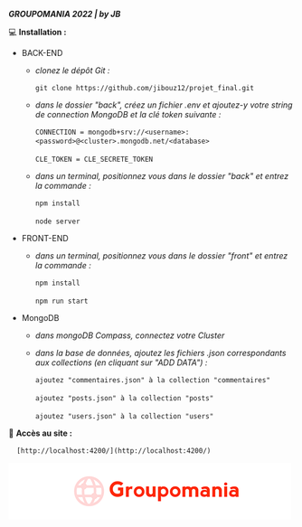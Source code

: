 ***GROUPOMANIA 2022 | by JB***


:computer: **Installation :**

- BACK-END

  - *clonez le dépôt Git :*
       
        git clone https://github.com/jibouz12/projet_final.git
       
  - *dans le dossier "back", créez un fichier .env et ajoutez-y votre string de connection MongoDB et la clé token suivante :*

        CONNECTION = mongodb+srv://<username>:<password>@<cluster>.mongodb.net/<database>

        CLE_TOKEN = CLE_SECRETE_TOKEN
        
  - *dans un terminal, positionnez vous dans le dossier "back" et entrez la commande :*
  
        npm install
        
        node server
        
        
        
- FRONT-END

  - *dans un terminal, positionnez vous dans le dossier "front" et entrez la commande :*
  
        npm install
        
        npm run start
        
        
 - MongoDB
 
   - *dans mongoDB Compass, connectez votre Cluster*
   
   - *dans la base de données, ajoutez les fichiers .json correspondants aux collections (en cliquant sur "ADD DATA") :*
         
         ajoutez "commentaires.json" à la collection "commentaires"
         
         ajoutez "posts.json" à la collection "posts"
         
         ajoutez "users.json" à la collection "users"
         
         
         
         
:rocket: **Accès au site :**

      [http://localhost:4200/](http://localhost:4200/)
         



![This is an image](https://github.com/jibouz12/projet_final/blob/master/front/src/assets/images/icon-left-font.png)
